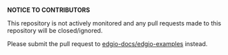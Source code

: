**NOTICE TO CONTRIBUTORS**

This repository is not actively monitored and any pull requests made to this repository will be closed/ignored.

Please submit the pull request to [edgio-docs/edgio-examples](https://github.com/edgio-docs/edgio-examples) instead.